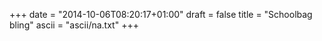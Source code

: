 +++
date = "2014-10-06T08:20:17+01:00"
draft = false
title = "Schoolbag bling"
ascii = "ascii/na.txt"
+++

